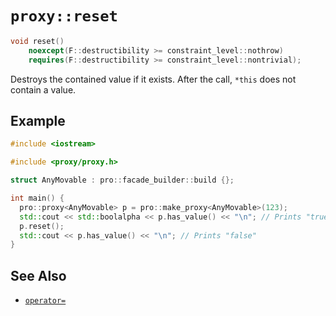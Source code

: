 # `proxy::reset`

```cpp
void reset()
    noexcept(F::destructibility >= constraint_level::nothrow)
    requires(F::destructibility >= constraint_level::nontrivial);
```

Destroys the contained value if it exists. After the call, `*this` does not contain a value.

## Example

```cpp
#include <iostream>

#include <proxy/proxy.h>

struct AnyMovable : pro::facade_builder::build {};

int main() {
  pro::proxy<AnyMovable> p = pro::make_proxy<AnyMovable>(123);
  std::cout << std::boolalpha << p.has_value() << "\n"; // Prints "true"
  p.reset();
  std::cout << p.has_value() << "\n"; // Prints "false"
}
```

## See Also

- [`operator=`](assignment.md)
